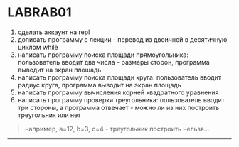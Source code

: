 # LABRAB01

1) сделать аккаунт на repl  
2) дописать программу с лекции - перевод из двоичной в десятичную циклом while  
3) написать программу поиска площади прямоугольника: пользователь вводит два числа - размеры сторон, программа выводит на экран площадь  
4) написать программу поиска площади круга: пользователь вводит радиус круга, программа выводит на экран площадь  
5) написать программу вычисления корней квадратного уравнения  
6) написать программу проверки треугольника: пользователь вводит три стороны, а программа отвечает - можно ли из них построить треугольник или нет  
> например, a=12, b=3, c=4 - треугольник построить нельзя...

---  
